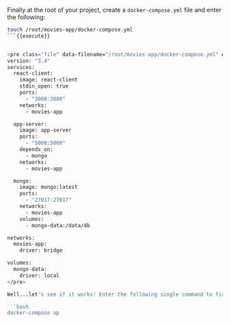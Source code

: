 Finally at the root of your project, create a `docker-compose.yml` file and enter the following:

```bash
touch /root/movies-app/docker-compose.yml
```{{execute}}


<pre class="file" data-filename="/root/movies-app/docker-compose.yml" data-target="append">
version: "3.4"
services:
  react-client:
    image: react-client
    stdin_open: true
    ports:
      - "3000:3000"
    networks:
      - movies-app

  app-server:
    image: app-server
    ports:
      - "5000:5000"
    depends_on: 
      - mongo
    networks:
      - movies-app

  mongo:
    image: mongo:latest
    ports:
      - "27017:27017"
    networks:
      - movies-app
    volumes:
      - mongo-data:/data/db

networks:
  movies-app:
    driver: bridge

volumes:
  mongo-data:
    driver: local
</pre>

Well...let's see if it works! Enter the following single command to fire up all of your images and provision a DB:

```bash
docker-compose up
```